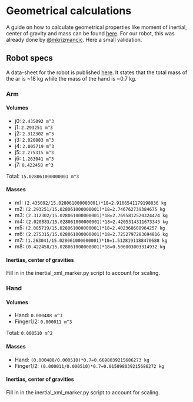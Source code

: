 # Geometrical calculations

A guide on how to calculate geometrical properties like moment of inertial, center of gravity and mass can be found [here](http://gazebosim.org/tutorials?tut=inertia&cat=build_robot). For our robot, this was already done by [@mkrizmancic](https://github.com/mkrizmancic/franka_gazebo). Here a small validation.

## Robot specs

A data-sheet for the robot is published [here](https://s3-eu-central-1.amazonaws.com/franka-de-uploads-staging/uploads/2018/05/2018-05-datasheet-panda.pdf). It states that the total mass of the ar is ~18 kg while the mass of the hand is ~0.7 kg.

### Arm

#### Volumes

- j0: `2.435092 m^3`
- j1: `2.293251 m^3`
- j2: `2.312302 m^3`
- j3: `2.020883 m^3`
- j4: `2.005719 m^3`
- j5: `2.275315 m^3`
- j6: `1.263041 m^3`
- j7: `0.422458 m^3`

Total: `15.028061000000001 m^3`

#### Masses

- m1: `(2.435092/15.028061000000001)*18=2.9166541179198036 kg`
- m2: `(2.293251/15.028061000000001)*18=2.746762739384675 kg`
- m3: `(2.312302/15.028061000000001)*18=2.7695812520324474 kg`
- m4: `(2.020883/15.028061000000001)*18=2.4205314311673343 kg`
- m5: `(2.005719/15.028061000000001)*18=2.402368608964257 kg`
- m6: `(2.275315/15.028061000000001)*18=2.7252797283694816 kg`
- m7: `(1.263041/15.028061000000001)*18=1.5128191188470688 kg`
- m8: `(0.422458/15.028061000000001)*18=0.506003003314932 kg`

#### Inertias, center of gravities

Fill in in the inertial_xml_marker.py script to account for scaling.

### Hand

#### Volumes

- Hand: `0.000488 m^3`
- Finger1/2: `0.000011 m^3`

Total: `0.000510 m^2`

#### Masses

- Hand: `(0.000488/0.000510)*0.7=0.6698039215686273 kg`
- Finger1/2: `(0.000011/0.000510)*0.7=0.015098039215686272 kg`

#### Inertias, center of gravities

Fill in in the inertial_xml_marker.py script to account for scaling.
